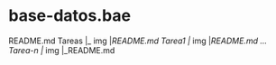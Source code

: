 # base-datos.bae
  README.md
  Tareas
    |_ img
    |_README.md
    Tarea1
    |_ img
    |_README.md
  ...
  Tarea-n
    |_ img
    |_README.md
